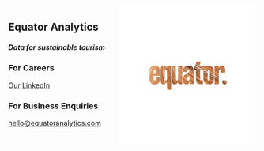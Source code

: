 <img alt="equator analytics logo" src="https://raw.githubusercontent.com/Equator-Analytics/.github/main/profile/equator.gif" width="280" align="right" >

Equator Analytics
-----------------

##### Data for sustainable tourism


### For Careers
[Our LinkedIn](https://www.linkedin.com/company/equator-analytics/)

### For Business Enquiries
hello@equatoranalytics.com